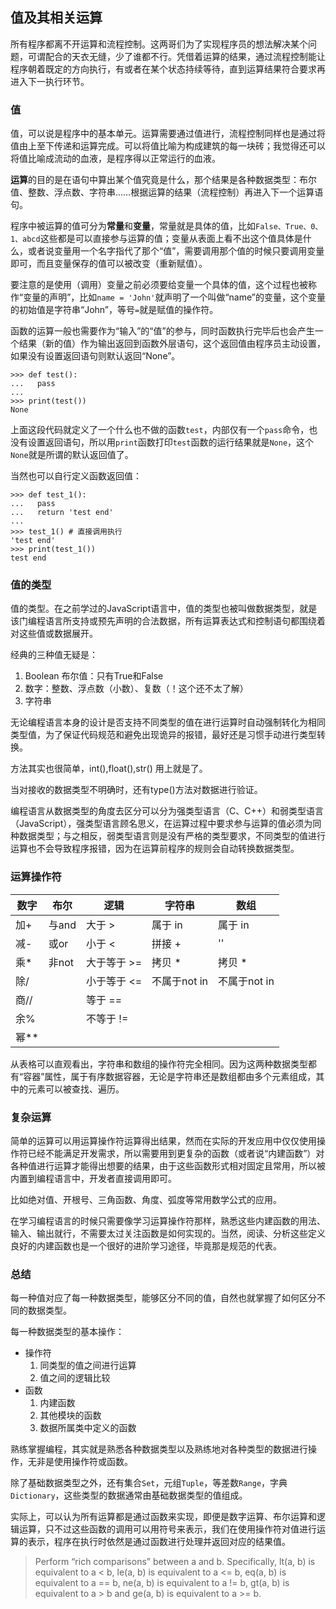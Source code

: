 ## 值及其相关运算

   所有程序都离不开运算和流程控制。这两哥们为了实现程序员的想法解决某个问题，可谓配合的天衣无缝，少了谁都不行。凭借着运算的结果，通过流程控制能让程序朝着既定的方向执行，有或者在某个状态持续等待，直到运算结果符合要求再进入下一执行环节。

### 值

   值，可以说是程序中的基本单元。运算需要通过值进行，流程控制同样也是通过将值由上至下传递和运算完成。可以将值比喻为构成建筑的每一块砖；我觉得还可以将值比喻成流动的血液，是程序得以正常运行的血液。
   
   **运算**的目的是在语句中算出某个值究竟是什么，那个结果是各种数据类型：布尔值、整数、浮点数、字符串……根据运算的结果（流程控制）再进入下一个运算语句。
   
   程序中被运算的值可分为**常量**和**变量**，常量就是具体的值，比如`False、True、0、1、abcd`这些都是可以直接参与运算的值；变量从表面上看不出这个值具体是什么，或者说变量用一个名字指代了那个“值”，需要调用那个值的时候只要调用变量即可，而且变量保存的值可以被改变（重新赋值）。
   
   要注意的是使用（调用）变量之前必须要给变量一个具体的值，这个过程也被称作“变量的声明”，比如`name = 'John'`就声明了一个叫做“name”的变量，这个变量的初始值是字符串“John”，等号`=`就是赋值的操作符。
   
   函数的运算一般也需要作为“输入”的“值”的参与，同时函数执行完毕后也会产生一个结果（新的值）作为输出返回到函数外层语句，这个返回值由程序员主动设置，如果没有设置返回语句则默认返回“None”。
   
   ```
   >>> def test():
   ...   pass
   ...
   >>> print(test())
   None
   ```
   上面这段代码就定义了一个什么也不做的函数`test`，内部仅有一个`pass`命令，也没有设置返回语句，所以用`print`函数打印`test`函数的运行结果就是`None`，这个`None`就是所谓的默认返回值了。
   
   当然也可以自行定义函数返回值：
   
   ```
   >>> def test_1():
   ...   pass
   ...   return 'test end'
   ...
   >>> test_1() # 直接调用执行
   'test end'
   >>> print(test_1()) 
   test end
   ```

### 值的类型

   值的类型。在之前学过的JavaScript语言中，值的类型也被叫做数据类型，就是该门编程语言所支持或预先声明的合法数据，所有运算表达式和控制语句都围绕着对这些值或数据展开。
   
   经典的三种值无疑是：
   1. Boolean 布尔值：只有True和False
   2. 数字：整数、浮点数（小数）、复数（！这个还不太了解）
   3. 字符串
   
   无论编程语言本身的设计是否支持不同类型的值在进行运算时自动强制转化为相同类型值，为了保证代码规范和避免出现诡异的报错，最好还是习惯手动进行类型转换。
   
   方法其实也很简单，int(),float(),str() 用上就是了。
   
   当对接收的数据类型不明确时，还有type()方法对数据进行验证。
   
   编程语言从数据类型的角度去区分可以分为强类型语言（C、C++）和弱类型语言（JavaScript），强类型语言顾名思义，在运算过程中要求参与运算的值必须为同种数据类型；与之相反，弱类型语言则是没有严格的类型要求，不同类型的值进行运算也不会导致程序报错，因为在运算前程序的规则会自动转换数据类型。
  
  
### 运算操作符

   |    数字     |     布尔     |     逻辑      |   字符串    |    数组   |
   |------------|--------------|--------------|------------|----------|
   |    加+     |   与and      |  大于 >        |属于 in     | 属于 in
   |    减-     |   或or       |  小于 <        |拼接 +|''   | 拼接 +|''
   |    乘*     |   非not      |  大于等于 >=    |拷贝 *      | 拷贝 *
   |    除/     |              |  小于等于 <=   | 不属于not in| 不属于not in
   |    商//    |              |  等于    ==    |           |
   |    余%     |              |  不等于  !=    |            |
   |    幂**    |              |               |            |
   
   从表格可以直观看出，字符串和数组的操作符完全相同。因为这两种数据类型都有“容器”属性，属于有序数据容器，无论是字符串还是数组都由多个元素组成，其中的元素可以被查找、遍历。
   
   
### 复杂运算

   简单的运算可以用运算操作符运算得出结果，然而在实际的开发应用中仅仅使用操作符已经不能满足开发需求，所以需要用到更复杂的函数（或者说“内建函数”）对各种值进行运算才能得出想要的结果，由于这些函数形式相对固定且常用，所以被内置到编程语言中，开发者直接调用即可。
   
   比如绝对值、开根号、三角函数、角度、弧度等常用数学公式的应用。
   
   在学习编程语言的时候只需要像学习运算操作符那样，熟悉这些内建函数的用法、输入、输出就行，不需要太过关注函数是如何实现的。当然，阅读、分析这些定义良好的内建函数也是一个很好的进阶学习途径，毕竟那是规范的代表。
   
### 总结

   每一种值对应了每一种数据类型，能够区分不同的值，自然也就掌握了如何区分不同的数据类型。
   
   每一种数据类型的基本操作：
   
   - 操作符
       1. 同类型的值之间进行运算
       2. 值之间的逻辑比较
   - 函数
       1. 内建函数
       2. 其他模块的函数
       3. 数据所属类中定义的函数
       
   熟练掌握编程，其实就是熟悉各种数据类型以及熟练地对各种类型的数据进行操作，无非是使用操作符或函数。
   
   除了基础数据类型之外，还有集合`Set`，元组`Tuple`，等差数`Range`，字典`Dictionary`，这些类型的数据通常由基础数据类型的值组成。
   
   实际上，可以认为所有运算都是通过函数来实现，即便是数字运算、布尔运算和逻辑运算，只不过这些函数的调用可以用符号来表示，我们在使用操作符对值进行运算的表示，程序在执行时依然是通过函数进行处理并返回对应的结果值。
   
   > Perform “rich comparisons” between a and b. Specifically, lt(a, b) is equivalent to a < b, le(a, b) is equivalent to a <= b, eq(a, b) is equivalent to a == b, ne(a, b) is equivalent to a != b, gt(a, b) is equivalent to a > b and ge(a, b) is equivalent to a >= b. 